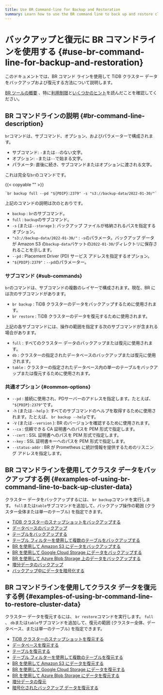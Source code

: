 ```yaml
---
title: Use BR Command-line for Backup and Restoration
summary: Learn how to use the BR command line to back up and restore cluster data.
---
```


# バックアップと復元に BR コマンドラインを使用する {#use-br-command-line-for-backup-and-restoration}

このドキュメントでは、BR コマンド ラインを使用して TiDB クラスター データをバックアップおよび復元する方法について説明します。

[BR ツールの概要](/br/backup-and-restore-overview.md) 、特に[利用制限](/br/backup-and-restore-overview.md#usage-restrictions)と[いくつかのヒント](/br/backup-and-restore-overview.md#some-tips)を読んだことを確認してください。

## BR コマンドラインの説明 {#br-command-line-description}

`br`コマンドは、サブコマンド、オプション、およびパラメーターで構成されます。

-   サブコマンド: `-`または`--`のない文字。
-   オプション: `-`または`--`で始まる文字。
-   パラメータ: 直後に続き、サブコマンドまたはオプションに渡される文字。

これは完全な`br`のコマンドです。

{{< copyable "" >}}

```shell
`br backup full --pd "${PDIP}:2379" -s "s3://backup-data/2022-01-30/"`
```

上記のコマンドの説明は次のとおりです。

-   `backup` : `br`のサブコマンド。
-   `full` : `backup`のサブコマンド。
-   `-s` (または`--storage` ): バックアップ ファイルが格納されるパスを指定するオプション。
-   `"s3://backup-data/2022-01-30/"` : `-s`のパラメータ。バックアップ データが Amazon S3 の`backup-data`バケットの`2022-01-30/`ディレクトリに保存されることを示します。
-   `--pd` : Placement Driver (PD) サービス アドレスを指定するオプション。
-   `"${PDIP}:2379"` : `--pd`のパラメーター。

### サブコマンド {#sub-commands}

`br`のコマンドは、サブコマンドの複数のレイヤーで構成されます。現在、BR には次のサブコマンドがあります。

-   `br backup` : TiDB クラスターのデータをバックアップするために使用されます。
-   `br restore` : TiDB クラスターのデータを復元するために使用されます。

上記の各サブコマンドには、操作の範囲を指定する次のサブコマンドが含まれる場合があります。

-   `full` : すべてのクラスター データのバックアップまたは復元に使用されます。
-   `db` : クラスターの指定されたデータベースのバックアップまたは復元に使用されます。
-   `table` : クラスターの指定されたデータベース内の単一のテーブルをバックアップまたは復元するために使用されます。

### 共通オプション {#common-options}

-   `--pd` : 接続に使用され、PDサーバーのアドレスを指定します。たとえば、 `"${PDIP}:2379"`です。
-   `-h` (または`--help` ): すべてのサブコマンドのヘルプを取得するために使用されます。たとえば、 `br backup --help`です。
-   `-V` (または`--version` ): BR のバージョンを確認するために使用されます。
-   `--ca` : 信頼できる CA 証明書へのパスを PEM 形式で指定します。
-   `--cert` : SSL 証明書へのパスを PEM 形式で指定します。
-   `--key` : SSL 証明書キーへのパスを PEM 形式で指定します。
-   `--status-addr` : BR が Prometheus に統計情報を提供するためのリスニング アドレスを指定します。

## BR コマンドラインを使用してクラスタ データをバックアップする例 {#examples-of-using-br-command-line-to-back-up-cluster-data}

クラスター データをバックアップするには、 `br backup`コマンドを実行します。 `full`または`table`サブコマンドを追加して、バックアップ操作の範囲 (クラスター全体または単一のテーブル) を指定できます。

-   [TiDB クラスターのスナップショットをバックアップする](/br/br-usage-backup.md#back-up-tidb-cluster-snapshots)
-   [データベースのバックアップ](/br/br-usage-backup.md#back-up-a-database)
-   [テーブルをバックアップする](/br/br-usage-backup.md#back-up-a-table)
-   [テーブル フィルターを使用して複数のテーブルをバックアップする](/br/br-usage-backup.md#back-up-multiple-tables-with-table-filter)
-   [BR を使用して Amazon S3 にデータをバックアップする](/br/backup-storage-S3.md)
-   [BR を使用して Google Cloud Storage にデータをバックアップする](/br/backup-storage-gcs.md)
-   [BR を使用して Azure Blob Storage 上のデータをバックアップする](/br/backup-storage-azblob.md)
-   [増分データのバックアップ](/br/br-usage-backup.md#back-up-incremental-data)
-   [バックアップ中にデータを暗号化する](/br/br-usage-backup.md#encrypt-backup-data-at-the-backup-end)

## BR コマンドラインを使用してクラスタ データを復元する例 {#examples-of-using-br-command-line-to-restore-cluster-data}

クラスター データを復元するには、 `br restore`コマンドを実行します。 `full` 、 `db`または`table`サブコマンドを追加して、復元の範囲 (クラスター全体、データベース、または単一のテーブル) を指定できます。

-   [TiDB クラスターのスナップショットを復元する](/br/br-usage-restore.md#restore-tidb-cluster-snapshots)
-   [データベースを復元する](/br/br-usage-restore.md#restore-a-database)
-   [テーブルを復元する](/br/br-usage-restore.md#restore-a-table)
-   [テーブル フィルターを使用して複数のテーブルを復元する](/br/br-usage-restore.md#restore-multiple-tables-with-table-filter)
-   [BR を使用して Amazon S3 にデータを復元する](/br/backup-storage-S3.md)
-   [BR を使用して Google Cloud Storage にデータを復元する](/br/backup-storage-gcs.md)
-   [BR を使用して Azure Blob Storage にデータを復元する](/br/backup-storage-azblob.md)
-   [増分データの復元](/br/br-usage-restore.md#restore-incremental-data)
-   [暗号化されたバックアップ データを復元する](/br/br-usage-restore.md#restore-encrypted-backup-data)
